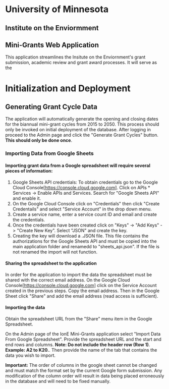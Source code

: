 # University of Minnesota 
## Institute on the Enviormment
## Mini-Grants Web Application

  This application streamlines the Insitute on the Enviornment's grant submission, academic review and grant award processes. It will serve as the

# Initialization and Deployment

## Generating Grant Cycle Data

  The application will automatically generate the opening and closing dates for the biannual mini-grant cycles
  from 2015 to 2050. This process should only be invoked on initial deployment of the database. After logging in proceed to the Admin page and click the "Generate Grant Cycles" button. **This should only be done once**. 

### Importing Data from Google Sheets

  #### Importing grant data from a Google spreadsheet will require several pieces of information:

  1) Google Sheets API credentials: To obtain credentials go to the Google Cloud Console[https://console.cloud.google.com]. Click on APIs * Services -> Enable APIs and Services. Search for "Google Sheets API" and enable it.
  2) On the Google Cloud Console click on "Credentials" then click "Create Credentails" and select "Service Account" in the drop down menu. 
  3) Create a service name, enter a service count ID and email and create the credentials.
  4) Once the credentials have been created click on "Keys" -> "Add Keys" -> "Create New Key". Select "JSON" and create the key. 
  5) Creating the key will download a .JSON file. This file contains the authorizations for the Google Sheets API and must be copied into the main application folder and renamedd to "sheets_api.json". If the file is not renamed the import will not function. 

  #### Sharing the spreadsheet to the application

  In order for the application to import the data the spreadsheet must be shared with the correct 
  email address. On the Google Cloud Console[https://console.cloud.google.com] click on the Service Account created in the previous steps. Copy the email address. Then in the Google Sheet click "Share" and add the email address (read access is sufficient). 

  #### Importing the data
  
  Obtain the spreadsheet URL from the "Share" menu item in the Google Spreadsheet. 

  On the Admin page of the IonE Mini-Grants application select "Import Data From Google Spreadsheet". Provide the spreadsheet URL and the start and end rows and columns. **Note: Do not include the header row (Row 1)**. 
  **Example: A2 to K20.**. Then provide the name of the tab that contains the data you wish to import. 

  **Important:** The order of columns in the google sheet cannot be changed and must match the format set by the current Google form submission. Any modification of the column order will result in data being placed erroneously in the database and will need to be fixed manually. 

